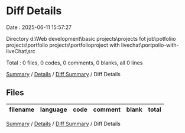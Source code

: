 # Diff Details

Date : 2025-06-11 15:57:27

Directory d:\\Web development\\basic projects\\projects fot job\\potfoliio projects\\portfolio projects\\portfolioproject with livechat\\portpolio-with-liveChat\\src

Total : 0 files,  0 codes, 0 comments, 0 blanks, all 0 lines

[Summary](results.md) / [Details](details.md) / [Diff Summary](diff.md) / Diff Details

## Files
| filename | language | code | comment | blank | total |
| :--- | :--- | ---: | ---: | ---: | ---: |

[Summary](results.md) / [Details](details.md) / [Diff Summary](diff.md) / Diff Details